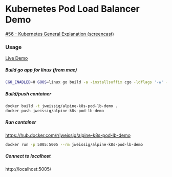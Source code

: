 # Kubernetes Pod Load Balancer Demo

[#56 - Kubernetes General Explanation (screencast)](https://sysadmincasts.com/episodes/56-kubernetes-general-explanation)

### Usage

[Live Demo](https://sysadmindemo.com/)

##### Build go app for linux (from mac)

```sh
CGO_ENABLED=0 GOOS=linux go build -a -installsuffix cgo -ldflags '-w' -o web ./main.go
```

##### Build/push container

```sh
docker build -t jweissig/alpine-k8s-pod-lb-demo .
docker push jweissig/alpine-k8s-pod-lb-demo
```

##### Run container

https://hub.docker.com/r/jweissig/alpine-k8s-pod-lb-demo

```sh
docker run -p 5005:5005 --rm jweissig/alpine-k8s-pod-lb-demo
```

##### Connect to localhost

http://localhost:5005/
